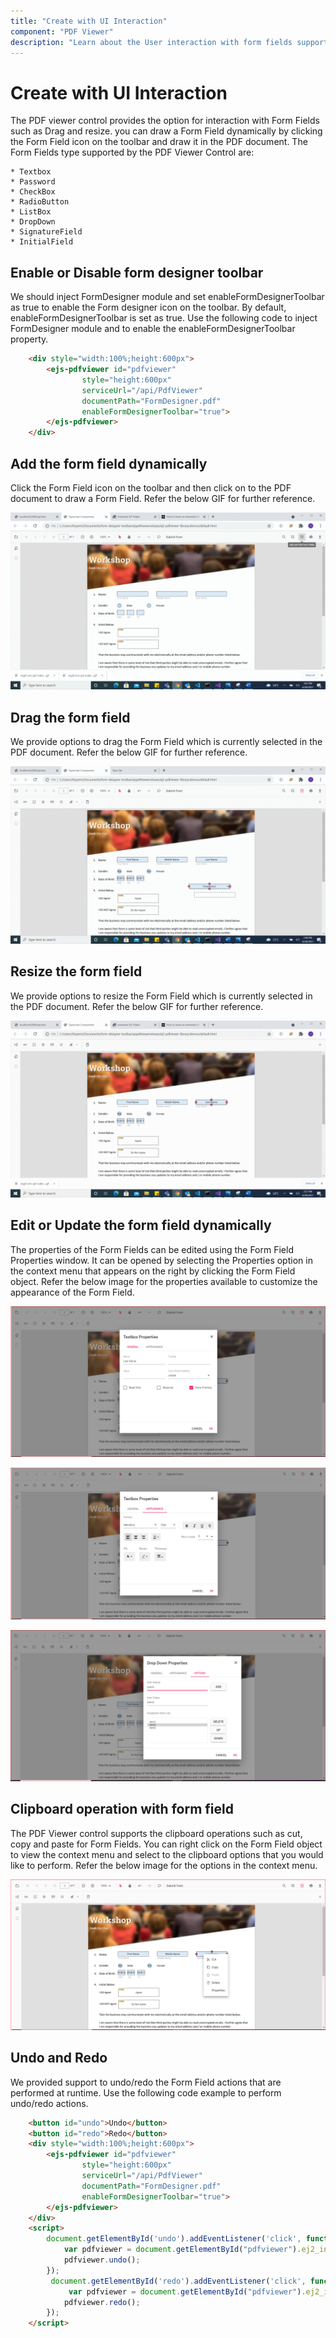 ```yaml
---
title: "Create with UI Interaction"
component: "PDF Viewer"
description: "Learn about the User interaction with form fields support in PDF Viewer."
---
```


# Create with UI Interaction

The PDF viewer control provides the option for interaction with Form Fields such as Drag and resize. you can draw a Form Field dynamically by clicking the Form Field icon on the toolbar and draw it in the PDF document. The Form Fields type supported by the PDF Viewer Control are:

    * Textbox
    * Password
    * CheckBox
    * RadioButton
    * ListBox
    * DropDown
    * SignatureField
    * InitialField

## Enable or Disable form designer toolbar

We should inject FormDesigner module and set enableFormDesignerToolbar as true to enable the Form designer icon on the toolbar. By default, enableFormDesignerToolbar is set as true. Use the following code to inject FormDesigner module and to enable the enableFormDesignerToolbar property.

```html
    <div style="width:100%;height:600px">
        <ejs-pdfviewer id="pdfviewer"
                style="height:600px"
                serviceUrl="/api/PdfViewer"
                documentPath="FormDesigner.pdf"
                enableFormDesignerToolbar="true">
        </ejs-pdfviewer>
    </div>
```

## Add the form field dynamically

Click the Form Field icon on the toolbar and then click on to the PDF document to draw a Form Field. Refer the below GIF for further reference.

![Alt text](../../../../pdfviewer/images/addformfield.gif)

## Drag the form field

We provide options to drag the Form Field which is currently selected in the PDF document. Refer the below GIF for further reference.

![Alt text](../../../../pdfviewer/images/dragformfield.gif)

## Resize the form field

We provide options to resize the Form Field which is currently selected in the PDF document. Refer the below GIF for further reference.

![Alt text](../../../../pdfviewer/images/resizeformfield.gif)

## Edit or Update the form field dynamically

The properties of the Form Fields can be edited using the Form Field Properties window. It can be opened by selecting the Properties option in the context menu that appears on the right by clicking the Form Field object. Refer the below image for the properties available to customize the appearance of the Form Field.  

![Alt text](../../../../pdfviewer/images/generalproperties.png)

![Alt text](../../../../pdfviewer/images/appearanceproperties.png)

![Alt text](../../../../pdfviewer/images/dropdownproperties.png)

## Clipboard operation with form field

The PDF Viewer control supports the clipboard operations such as cut, copy and paste for Form Fields. You can right click on the Form Field object to view the context menu and select to the clipboard options that you would like to perform. Refer the below image for the options in the context menu.

![Alt text](../../../../pdfviewer/images/clipboardformfield.png)

## Undo and Redo

We provided support to undo/redo the Form Field actions that are performed at runtime. Use the following code example to perform undo/redo actions.

```html
    <button id="undo">Undo</button>
    <button id="redo">Redo</button>
    <div style="width:100%;height:600px">
        <ejs-pdfviewer id="pdfviewer"
                style="height:600px"
                serviceUrl="/api/PdfViewer"
                documentPath="FormDesigner.pdf"
                enableFormDesignerToolbar="true">
        </ejs-pdfviewer>
    </div>
    <script>
        document.getElementById('undo').addEventListener('click', function() {
            var pdfviewer = document.getElementById("pdfviewer").ej2_instances[0];
            pdfviewer.undo();
        });
         document.getElementById('redo').addEventListener('click', function() {
             var pdfviewer = document.getElementById("pdfviewer").ej2_instances[0];
            pdfviewer.redo();
        });
    </script>
```